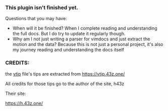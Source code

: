 ### This plugin isn't finished yet.

Questions that you may have:
- When will it be finished?
    When I complete reading and understanding the full docs. But I do try to update it regularly though.
- Why am I not just writing a parser for vimdocs and just extract the motion and the data?
    Because this is not just a personal project, it's also my journey reading and understanding the docs itself

### CREDITS:

the [vtip](github.com/ingenarel/randomtips-nvim/blob/master/lua/randomtips/vtip.lua) file's tips are extracted from https://vtip.43z.one/

All credits for those tips go to the author of the site, h43z

Their site:

https://h.43z.one/
